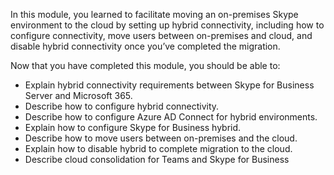 In this module, you learned to facilitate moving an on-premises Skype environment to the cloud by setting up hybrid connectivity, including how to configure connectivity, move users between on-premises and cloud, and disable hybrid connectivity once you’ve completed the migration.

Now that you have completed this module, you should be able to:
  
- Explain hybrid connectivity requirements between Skype for Business Server and Microsoft 365.
- Describe how to configure hybrid connectivity.
- Describe how to configure Azure AD Connect for hybrid environments.
- Explain how to configure Skype for Business hybrid.
- Describe how to move users between on-premises and the cloud.
- Explain how to disable hybrid to complete migration to the cloud.
- Describe cloud consolidation for Teams and Skype for Business
